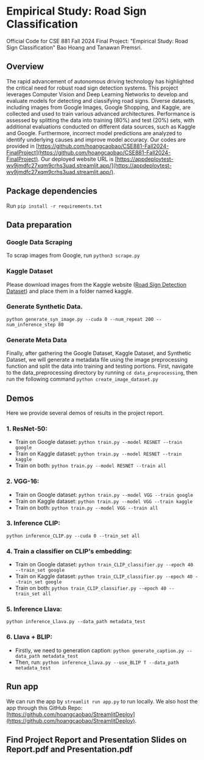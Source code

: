 # Empirical Study: Road Sign Classification
Official Code for CSE 881 Fall 2024 Final Project: "Empirical Study: Road Sign Classification" Bao Hoang and Tanawan Premsri.

## Overview
 The rapid advancement of autonomous driving technology has highlighted the critical need for robust road sign detection systems. This project leverages Computer Vision and Deep Learning Networks to develop and evaluate models for detecting and classifying road signs. Diverse datasets, including images from Google Images, Google Shopping, and Kaggle, are collected and used to train various advanced architectures. Performance is assessed by splitting the data into training (80\%) and test (20\%) sets, with additional evaluations conducted on different data sources, such as Kaggle and Google. Furthermore, incorrect model predictions are analyzed to identify underlying causes and improve model accuracy. Our codes are provided in [https://github.com/hoangcaobao/CSE881-Fall2024-FinalProject](https://github.com/hoangcaobao/CSE881-Fall2024-FinalProject). Our deployed website URL is [https://appdeploytest-wv9jmdfc27xqm9crhs3uad.streamlit.app/](https://appdeploytest-wv9jmdfc27xqm9crhs3uad.streamlit.app/).

## Package dependencies
Run ```pip install -r requirements.txt```

## Data preparation
### Google Data Scraping
To scrap images from Google, run ```python3 scrape.py```

### Kaggle Dataset
Please download images from the Kaggle website ([Road Sign Detection Dataset](https://www.kaggle.com/datasets/andrewmvd/road-sign-detection/data)) and place them in a folder named kaggle.

### Generate Synthetic Data. 
```python generate_syn_image.py --cuda 0 --num_repeat 200 --num_inference_step 80```

### Generate Meta Data
Finally, after gathering the Google Dataset, Kaggle Dataset, and Synthetic Dataset, we will generate a metadata file using the image preprocessing function and split the data into training and testing portions.
First, navigate to the data_preprocessing directory by running ```cd data_preprocessing```, then run the following command ```python create_image_dataset.py```

## Demos
Here we provide several demos of results in the project report.

### 1. ResNet-50:
+ Train on Google dataset: ```python train.py --model RESNET --train google```
+ Train on Kaggle dataset: ```python train.py --model RESNET --train kaggle```
+ Train on both: ```python train.py --model RESNET --train all```

### 2. VGG-16:
+ Train on Google dataset: ```python train.py --model VGG --train google```
+ Train on Kaggle dataset: ```python train.py --model VGG --train kaggle```
+ Train on both: ```python train.py --model VGG --train all```

### 3. Inference CLIP:
```python inference_CLIP.py --cuda 0 --train_set all```

### 4. Train a classifier on CLIP's embedding:
+ Train on Google dataset: ```python train_CLIP_classifier.py --epoch 40 --train_set google``` 
+ Train on Kaggle dataset: ```python train_CLIP_classifier.py --epoch 40 --train_set google``` 
+ Train on both: ```python train_CLIP_classifier.py --epoch 40 --train_set all``` 

### 5. Inference Llava:
```python inference_Llava.py --data_path metadata_test```

### 6. Llava + BLIP:
+ Firstly, we need to generation caption: ```python generate_caption.py --data_path metadata_test```
+ Then, run: ```python inference_Llava.py --use_BLIP T --data_path metadata_test```

## Run app
We can run the app by ```streamlit run app.py``` to run locally. We also host the app through this GitHub Repo: [https://github.com/hoangcaobao/StreamlitDeploy](https://github.com/hoangcaobao/StreamlitDeploy).

## Find Project Report and Presentation Slides on Report.pdf and Presentation.pdf
  
 
